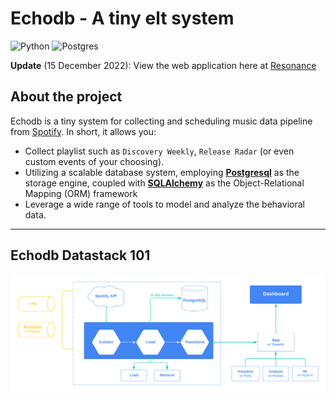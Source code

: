 # Echodb - A tiny elt system

![Python](https://img.shields.io/badge/Made%20With-Python%203.8-blue.svg?style=for-the-badge&logo=Python&logoColor=white)
![Postgres](https://img.shields.io/badge/postgres-%23316192.svg?style=for-the-badge&logo=postgresql&logoColor=white)


**Update** (15 December 2022): View the web application here at [Resonance](https://resonance.streamlit.app/)

## About the project

Echodb is a tiny system for collecting and scheduling music data pipeline from [Spotify](https://engineering.atspotify.com/). In short, it allows you:

* Collect playlist such as `Discovery Weekly`, `Release Radar` (or even custom events of your choosing).
* Utilizing a scalable database system, employing **[Postgresql](https://www.postgresql.org/)** as the storage engine, coupled with **[SQLAlchemy](https://www.sqlalchemy.org/)** as the Object-Relational Mapping (ORM) framework 
* Leverage a wide range of tools to model and analyze the behavioral data.

---

## Echodb Datastack 101

![Pipeline](data/stack.png)



